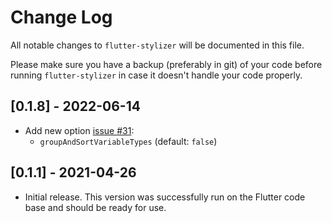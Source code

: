 # Change Log

All notable changes to `flutter-stylizer` will be documented in
this file.

Please make sure you have a backup (preferably in git) of your code before running
`flutter-stylizer` in case it doesn't handle your code properly.

## [0.1.8] - 2022-06-14

- Add new option [issue #31](https://github.com/gmlewis/flutter-stylizer/issues/31):
  - `groupAndSortVariableTypes` (default: `false`)

## [0.1.1] - 2021-04-26

- Initial release. This version was successfully run on the Flutter code base
  and should be ready for use.
